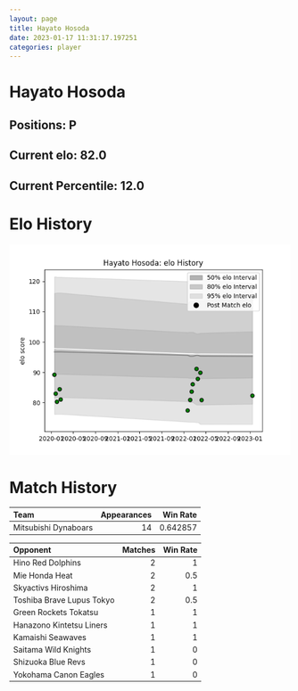 ```yaml
---  
layout: page  
title: Hayato Hosoda  
date: 2023-01-17 11:31:17.197251  
categories: player  
---
```

# Hayato Hosoda

## Positions: P

## Current elo: 82.0

## Current Percentile: 12.0

# Elo History


![elo history](history_HayatoHosoda.png)
# Match History


| Team                 |   Appearances |   Win Rate |
|:---------------------|--------------:|-----------:|
| Mitsubishi Dynaboars |            14 |   0.642857 |

| Opponent                  |   Matches |   Win Rate |
|:--------------------------|----------:|-----------:|
| Hino Red Dolphins         |         2 |        1   |
| Mie Honda Heat            |         2 |        0.5 |
| Skyactivs Hiroshima       |         2 |        1   |
| Toshiba Brave Lupus Tokyo |         2 |        0.5 |
| Green Rockets Tokatsu     |         1 |        1   |
| Hanazono Kintetsu Liners  |         1 |        1   |
| Kamaishi Seawaves         |         1 |        1   |
| Saitama Wild Knights      |         1 |        0   |
| Shizuoka Blue Revs        |         1 |        0   |
| Yokohama Canon Eagles     |         1 |        0   |